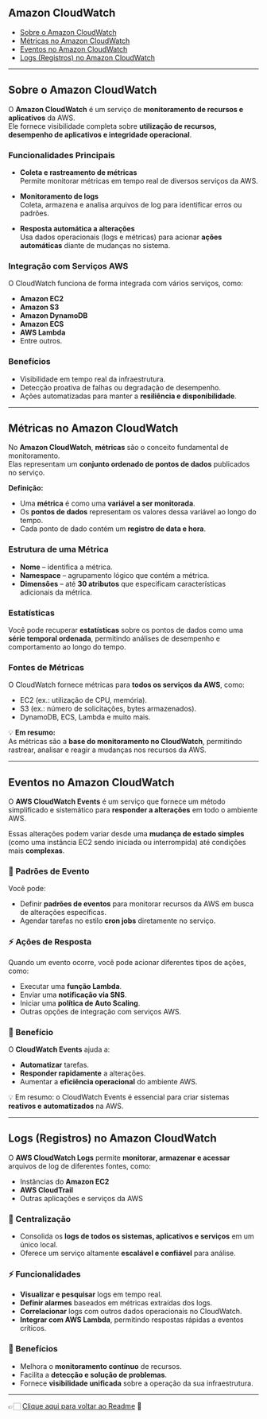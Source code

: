 ## Amazon CloudWatch

- [Sobre o Amazon CloudWatch](#sobre-o-amazon-cloudwatch)  
- [Métricas no Amazon CloudWatch](#métricas-no-amazon-cloudwatch)  
- [Eventos no Amazon CloudWatch](#eventos-no-amazon-cloudwatch)  
- [Logs (Registros) no Amazon CloudWatch](#logs-registros-no-amazon-cloudwatch)

---

## Sobre o Amazon CloudWatch

O **Amazon CloudWatch** é um serviço de **monitoramento de recursos e aplicativos** da AWS.  
Ele fornece visibilidade completa sobre **utilização de recursos, desempenho de aplicativos e integridade operacional**.  

### Funcionalidades Principais
- **Coleta e rastreamento de métricas**  
  Permite monitorar métricas em tempo real de diversos serviços da AWS.  

- **Monitoramento de logs**  
  Coleta, armazena e analisa arquivos de log para identificar erros ou padrões.  

- **Resposta automática a alterações**  
  Usa dados operacionais (logs e métricas) para acionar **ações automáticas** diante de mudanças no sistema.  

### Integração com Serviços AWS
O CloudWatch funciona de forma integrada com vários serviços, como:  
- **Amazon EC2**  
- **Amazon S3**  
- **Amazon DynamoDB**  
- **Amazon ECS**  
- **AWS Lambda**  
- Entre outros.  

### Benefícios
- Visibilidade em tempo real da infraestrutura.  
- Detecção proativa de falhas ou degradação de desempenho.  
- Ações automatizadas para manter a **resiliência e disponibilidade**.  

---

## Métricas no Amazon CloudWatch

No **Amazon CloudWatch**, **métricas** são o conceito fundamental de monitoramento.  
Elas representam um **conjunto ordenado de pontos de dados** publicados no serviço.  

**Definição:**  
- Uma **métrica** é como uma **variável a ser monitorada**.  
- Os **pontos de dados** representam os valores dessa variável ao longo do tempo.  
- Cada ponto de dado contém um **registro de data e hora**.  

### Estrutura de uma Métrica
- **Nome** – identifica a métrica.  
- **Namespace** – agrupamento lógico que contém a métrica.  
- **Dimensões** – até **30 atributos** que especificam características adicionais da métrica.  

### Estatísticas
Você pode recuperar **estatísticas** sobre os pontos de dados como uma **série temporal ordenada**, permitindo análises de desempenho e comportamento ao longo do tempo.  

### Fontes de Métricas
O CloudWatch fornece métricas para **todos os serviços da AWS**, como:  
- EC2 (ex.: utilização de CPU, memória).  
- S3 (ex.: número de solicitações, bytes armazenados).  
- DynamoDB, ECS, Lambda e muito mais.  

💡 **Em resumo:**  
As métricas são a **base do monitoramento no CloudWatch**, permitindo rastrear, analisar e reagir a mudanças nos recursos da AWS.  

---

## Eventos no Amazon CloudWatch

O **AWS CloudWatch Events** é um serviço que fornece um método simplificado e sistemático para **responder a alterações** em todo o ambiente AWS.  

Essas alterações podem variar desde uma **mudança de estado simples** (como uma instância EC2 sendo iniciada ou interrompida) até condições mais **complexas**.  

### 🔎 Padrões de Evento
Você pode:  
- Definir **padrões de eventos** para monitorar recursos da AWS em busca de alterações específicas.  
- Agendar tarefas no estilo **cron jobs** diretamente no serviço.  

### ⚡ Ações de Resposta
Quando um evento ocorre, você pode acionar diferentes tipos de ações, como:  
- Executar uma **função Lambda**.  
- Enviar uma **notificação via SNS**.  
- Iniciar uma **política de Auto Scaling**.  
- Outras opções de integração com serviços AWS.  

### 🎯 Benefício
O **CloudWatch Events** ajuda a:  
- **Automatizar** tarefas.  
- **Responder rapidamente** a alterações.  
- Aumentar a **eficiência operacional** do ambiente AWS.  

💡 Em resumo: o CloudWatch Events é essencial para criar sistemas **reativos e automatizados** na AWS.  

---

## Logs (Registros) no Amazon CloudWatch

O **AWS CloudWatch Logs** permite **monitorar, armazenar e acessar** arquivos de log de diferentes fontes, como:  
- Instâncias do **Amazon EC2**  
- **AWS CloudTrail**  
- Outras aplicações e serviços da AWS  

### 🔎 Centralização
- Consolida os **logs de todos os sistemas, aplicativos e serviços** em um único local.  
- Oferece um serviço altamente **escalável e confiável** para análise.  

### ⚡ Funcionalidades
- **Visualizar e pesquisar** logs em tempo real.  
- **Definir alarmes** baseados em métricas extraídas dos logs.  
- **Correlacionar** logs com outros dados operacionais no CloudWatch.  
- **Integrar com AWS Lambda**, permitindo respostas rápidas a eventos críticos.  

### 🎯 Benefícios
- Melhora o **monitoramento contínuo** de recursos.  
- Facilita a **detecção e solução de problemas**.  
- Fornece **visibilidade unificada** sobre a operação da sua infraestrutura.  

---

👉🏻 [Clique aqui para voltar ao Readme](https://github.com/DrikaDev/Estudando-AWS-Cloud-Practitioner/blob/main/README.md) 📒
